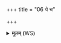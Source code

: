 +++
title = "06 ये च"

+++
<details><summary>मूलम् (WS)</summary>

ये च पूर्वे ऋतसाता ऋतजाता ऋतायवः ।  
पितॄन् तपस्वतो यम तपोजाङ् अपि गच्छतात् ॥ ८ ॥
</details>